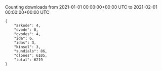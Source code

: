 
Counting downloads from 2021-01-01 00:00:00+00:00 UTC to 2021-02-01 00:00:00+00:00 UTC

```
{
    "arkode": 4,
    "cvode": 8,
    "cvodes": 4,
    "ida": 6,
    "idas": 3,
    "kinsol": 3,
    "sundials": 86,
    "clones": 6105,
    "total": 6219
}
```
